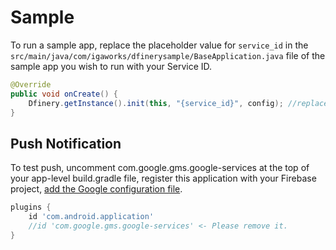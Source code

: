 # Sample

To run a sample app, replace the placeholder value for `service_id` in the `src/main/java/com/igaworks/dfinerysample/BaseApplication.java` file of the sample app you wish to run with your Service ID.

```java
@Override
public void onCreate() {
    Dfinery.getInstance().init(this, "{service_id}", config); //replace this value with your service ID. 
}
```

## Push Notification

To test push, uncomment com.google.gms.google-services at the top of your app-level build.gradle file, register this application with your Firebase project, [add the Google configuration file](https://firebase.google.com/docs/android/setup).

```groovy
plugins {
    id 'com.android.application'
    //id 'com.google.gms.google-services' <- Please remove it.
}
```